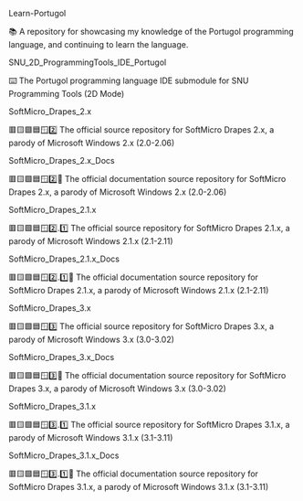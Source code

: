 
Learn-Portugol

📚️ A repository for showcasing my knowledge of the Portugol programming language, and continuing to learn the language. 

SNU_2D_ProgrammingTools_IDE_Portugol

⌨️ The Portugol programming language IDE submodule for SNU Programming Tools (2D Mode)

SoftMicro_Drapes_2.x

🟥️🟨️🟩️🟦️🪟️2️⃣️ The official source repository for SoftMicro Drapes 2.x, a parody of Microsoft Windows 2.x (2.0-2.06)

SoftMicro_Drapes_2.x_Docs

🟥️🟨️🟩️🟦️🪟️2️⃣️📖️ The official documentation source repository for SoftMicro Drapes 2.x, a parody of Microsoft Windows 2.x (2.0-2.06)

SoftMicro_Drapes_2.1.x

🟥️🟨️🟩️🟦️🪟️2️⃣️.1️⃣️ The official source repository for SoftMicro Drapes 2.1.x, a parody of Microsoft Windows 2.1.x (2.1-2.11)

SoftMicro_Drapes_2.1.x_Docs

🟥️🟨️🟩️🟦️🪟️2️⃣️.1️⃣️📖️ The official documentation source repository for SoftMicro Drapes 2.1.x, a parody of Microsoft Windows 2.1.x (2.1-2.11)

SoftMicro_Drapes_3.x

🟥️🟨️🟩️🟦️🪟️3️⃣️ The official source repository for SoftMicro Drapes 3.x, a parody of Microsoft Windows 3.x (3.0-3.02)

SoftMicro_Drapes_3.x_Docs

🟥️🟨️🟩️🟦️🪟️3️⃣️📖️ The official documentation source repository for SoftMicro Drapes 3.x, a parody of Microsoft Windows 3.x (3.0-3.02)

SoftMicro_Drapes_3.1.x

🟥️🟨️🟩️🟦️🪟️3️⃣️.1️⃣️ The official source repository for SoftMicro Drapes 3.1.x, a parody of Microsoft Windows 3.1.x (3.1-3.11)

SoftMicro_Drapes_3.1.x_Docs

🟥️🟨️🟩️🟦️🪟️3️⃣️.1️⃣️📖️ The official documentation source repository for SoftMicro Drapes 3.1.x, a parody of Microsoft Windows 3.1.x (3.1-3.11)

